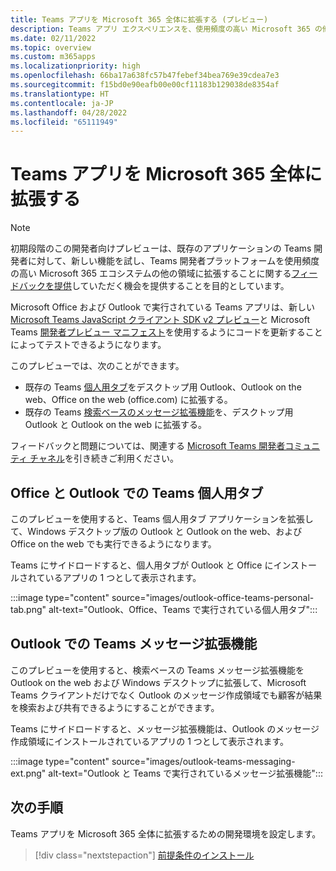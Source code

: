 ```yaml
---
title: Teams アプリを Microsoft 365 全体に拡張する (プレビュー)
description: Teams アプリ エクスペリエンスを、使用頻度の高い Microsoft 365 の他の領域に拡張します
ms.date: 02/11/2022
ms.topic: overview
ms.custom: m365apps
ms.localizationpriority: high
ms.openlocfilehash: 66ba17a638fc57b47febef34bea769e39cdea7e3
ms.sourcegitcommit: f15bd0e90eafb00e00cf11183b129038de8354af
ms.translationtype: HT
ms.contentlocale: ja-JP
ms.lasthandoff: 04/28/2022
ms.locfileid: "65111949"
---
```

# <a name="extend-teams-apps-across-microsoft-365"></a>Teams アプリを Microsoft 365 全体に拡張する

> [!NOTE]
> 初期段階のこの開発者向けプレビューは、既存のアプリケーションの Teams 開発者に対して、新しい機能を試し、Teams 開発者プラットフォームを使用頻度の高い Microsoft 365 エコシステムの他の領域に拡張することに関する[フィードバックを提供](/microsoftteams/platform/feedback)していただく機会を提供することを目的としています。

Microsoft Office および Outlook で実行されている Teams アプリは、新しい[Microsoft Teams JavaScript クライアント SDK v2 プレビュー](using-teams-client-sdk-preview.md)と Microsoft Teams [開発者プレビュー マニフェスト](../resources/schema/manifest-schema-dev-preview.md)を使用するようにコードを更新することによってテストできるようになります。

このプレビューでは、次のことができます。

- 既存の Teams [個人用タブ](/microsoftteams/platform/tabs/how-to/create-personal-tab)をデスクトップ用 Outlook、Outlook on the web、Office on the web (office.com) に拡張する。
- 既存の Teams [検索ベースのメッセージ拡張機能](/microsoftteams/platform/messaging-extensions/how-to/search-commands/define-search-command)を、デスクトップ用 Outlook と Outlook on the web に拡張する。

フィードバックと問題については、関連する [Microsoft Teams 開発者コミュニティ チャネル](/microsoftteams/platform/feedback)を引き続きご利用ください。

## <a name="teams-personal-tabs-in-office-and-outlook"></a>Office と Outlook での Teams 個人用タブ

このプレビューを使用すると、Teams 個人用タブ アプリケーションを拡張して、Windows デスクトップ版の Outlook と Outlook on the web、および Office on the web でも実行できるようになります。

Teams にサイドロードすると、個人用タブが Outlook と Office にインストールされているアプリの 1 つとして表示されます。

:::image type="content" source="images/outlook-office-teams-personal-tab.png" alt-text="Outlook、Office、Teams で実行されている個人用タブ":::

## <a name="teams-message-extensions-in-outlook"></a>Outlook での Teams メッセージ拡張機能

このプレビューを使用すると、検索ベースの Teams メッセージ拡張機能を Outlook on the web および Windows デスクトップに拡張して、Microsoft Teams クライアントだけでなく Outlook のメッセージ作成領域でも顧客が結果を検索および共有できるようにすることができます。

Teams にサイドロードすると、メッセージ拡張機能は、Outlook のメッセージ作成領域にインストールされているアプリの 1 つとして表示されます。

:::image type="content" source="images/outlook-teams-messaging-ext.png" alt-text="Outlook と Teams で実行されているメッセージ拡張機能":::

## <a name="next-steps"></a>次の手順

Teams アプリを Microsoft 365 全体に拡張するための開発環境を設定します。

> [!div class="nextstepaction"]
> [前提条件のインストール](prerequisites.md)
